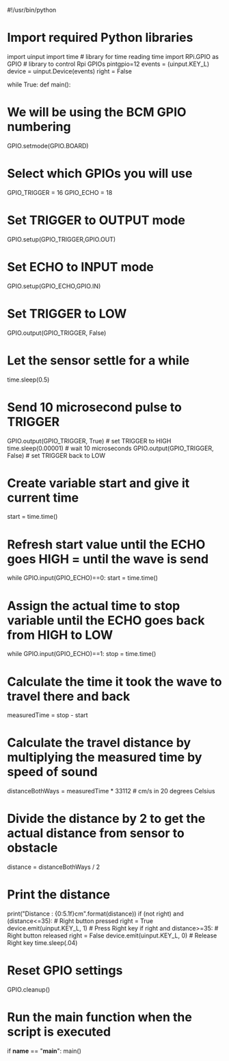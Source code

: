 #!/usr/bin/python

# Import required Python libraries
import uinput
import time               # library for time reading time
import RPi.GPIO as GPIO   # library to control Rpi GPIOs
pintgpio=12
events = (uinput.KEY_L)
device = uinput.Device(events)
right = False

while True:
def main():
  # We will be using the BCM GPIO numbering
  GPIO.setmode(GPIO.BOARD)

  # Select which GPIOs you will use
  GPIO_TRIGGER = 16
  GPIO_ECHO    = 18

  # Set TRIGGER to OUTPUT mode
  GPIO.setup(GPIO_TRIGGER,GPIO.OUT)
  # Set ECHO to INPUT mode
  GPIO.setup(GPIO_ECHO,GPIO.IN)

  # Set TRIGGER to LOW
  GPIO.output(GPIO_TRIGGER, False)

  # Let the sensor settle for a while
  time.sleep(0.5)

  # Send 10 microsecond pulse to TRIGGER
  GPIO.output(GPIO_TRIGGER, True) # set TRIGGER to HIGH
  time.sleep(0.00001) # wait 10 microseconds
  GPIO.output(GPIO_TRIGGER, False) # set TRIGGER back to LOW

  # Create variable start and give it current time
  start = time.time()
  # Refresh start value until the ECHO goes HIGH = until the wave is send
  while GPIO.input(GPIO_ECHO)==0:
    start = time.time()
  # Assign the actual time to stop variable until the ECHO goes back from HIGH to LOW
  while GPIO.input(GPIO_ECHO)==1:
    stop = time.time()

  # Calculate the time it took the wave to travel there and back
  measuredTime = stop - start
  # Calculate the travel distance by multiplying the measured time by speed of sound
  distanceBothWays = measuredTime * 33112 # cm/s in 20 degrees Celsius
  # Divide the distance by 2 to get the actual distance from sensor to obstacle
  distance = distanceBothWays / 2
  # Print the distance
  print("Distance : {0:5.1f}cm".format(distance))
  if (not right) and (distance<=35):  # Right button pressed
    right = True
    device.emit(uinput.KEY_L, 1) # Press Right key
  if right and distance>=35:  # Right button released
    right = False
    device.emit(uinput.KEY_L, 0) # Release Right key
  time.sleep(.04)
  # Reset GPIO settings
  GPIO.cleanup()

# Run the main function when the script is executed
if __name__ == "__main__":
    main()
